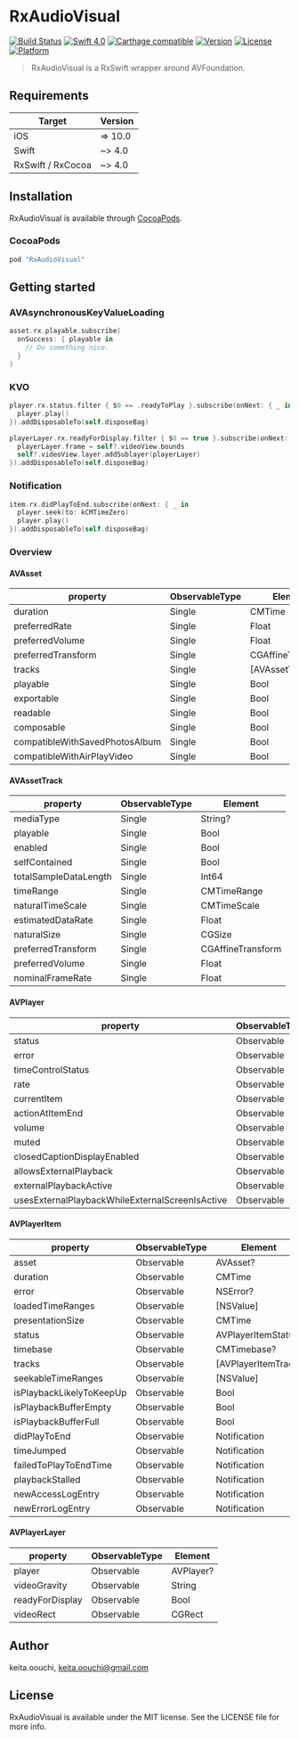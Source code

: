 # RxAudioVisual

[![Build Status](https://www.bitrise.io/app/29c26b2d77b1b3d3/status.svg?token=IGg7cYfCkRh7tXP5_1igJQ&branch=master)](https://www.bitrise.io/app/29c26b2d77b1b3d3)
[![Swift 4.0](https://img.shields.io/badge/Swift-4.0-orange.svg?style=flat)](https://swift.org/)
[![Carthage compatible](https://img.shields.io/badge/Carthage-compatible-4BC51D.svg?style=flat)](https://github.com/Carthage/Carthage)
[![Version](https://img.shields.io/cocoapods/v/RxAudioVisual.svg?style=flat)](http://cocoapods.org/pods/RxAudioVisual)
[![License](https://img.shields.io/cocoapods/l/RxAudioVisual.svg?style=flat)](http://cocoapods.org/pods/RxAudioVisual)
[![Platform](https://img.shields.io/cocoapods/p/FluxxKit.svg?style=flat)](http://cocoapods.org/pods/FluxxKit)

> RxAudioVisual is a RxSwift wrapper around AVFoundation.

## Requirements

| Target            | Version |
|-------------------|---------|
| iOS               |  => 10.0 |
| Swift             |  ~> 4.0 |
| RxSwift / RxCocoa |  ~> 4.0 |

## Installation

RxAudioVisual is available through [CocoaPods](http://cocoapods.org).

### CocoaPods

```ruby
pod "RxAudioVisual"
```

## Getting started

### AVAsynchronousKeyValueLoading

```swift
asset.rx.playable.subscribe(
  onSuccess: { playable in
    // Do something nice.
  }
)
```

### KVO

```swift
player.rx.status.filter { $0 == .readyToPlay }.subscribe(onNext: { _ in
  player.play()
}).addDisposableTo(self.disposeBag)
```

```swift
playerLayer.rx.readyForDisplay.filter { $0 == true }.subscribe(onNext: { [weak self] _ in
  playerLayer.frame = self?.videoView.bounds
  self?.videoView.layer.addSublayer(playerLayer)
}).addDisposableTo(self.disposeBag)
```

### Notification

```swift
item.rx.didPlayToEnd.subscribe(onNext: { _ in
  player.seek(to: kCMTimeZero)
  player.play()
}).addDisposableTo(self.disposeBag)
```

### Overview

#### AVAsset

| property                                        | ObservableType | Element                   |
|-------------------------------------------------|----------------|---------------------------|
| duration                                        | Single         | CMTime                    |
| preferredRate                                   | Single         | Float                     |
| preferredVolume                                 | Single         | Float                     |
| preferredTransform                              | Single         | CGAffineTransform         |
| tracks                                          | Single         | [AVAssetTrack]            |
| playable                                        | Single         | Bool                      |
| exportable                                      | Single         | Bool                      |
| readable                                        | Single         | Bool                      |
| composable                                      | Single         | Bool                      |
| compatibleWithSavedPhotosAlbum                  | Single         | Bool                      |
| compatibleWithAirPlayVideo                      | Single         | Bool                      |

#### AVAssetTrack

| property                                        | ObservableType | Element                   |
|-------------------------------------------------|----------------|---------------------------|
| mediaType                                       | Single         | String?                   |
| playable                                        | Single         | Bool                      |
| enabled                                         | Single         | Bool                      |
| selfContained                                   | Single         | Bool                      |
| totalSampleDataLength                           | Single         | Int64                     |
| timeRange                                       | Single         | CMTimeRange               |
| naturalTimeScale                                | Single         | CMTimeScale               |
| estimatedDataRate                               | Single         | Float                     |
| naturalSize                                     | Single         | CGSize                    |
| preferredTransform                              | Single         | CGAffineTransform         |
| preferredVolume                                 | Single         | Float                     |
| nominalFrameRate                                | Single         | Float                     |

#### AVPlayer

| property                                        | ObservableType | Element                   |
|-------------------------------------------------|----------------|---------------------------|
| status                                          | Observable     | AVPlayerStatus            |
| error                                           | Observable     | NSError?                  |
| timeControlStatus                               | Observable     | AVPlayerTimeControlStatus |
| rate                                            | Observable     | Float                     |
| currentItem                                     | Observable     | AVPlayerItem?             |
| actionAtItemEnd                                 | Observable     | AVPlayerActionAtItemEnd   |
| volume                                          | Observable     | Float                     |
| muted                                           | Observable     | Bool                      |
| closedCaptionDisplayEnabled                     | Observable     | Bool                      |
| allowsExternalPlayback                          | Observable     | Bool                      |
| externalPlaybackActive                          | Observable     | Bool                      |
| usesExternalPlaybackWhileExternalScreenIsActive | Observable     | Bool                      |

#### AVPlayerItem

| property                                        | ObservableType | Element                   |
|-------------------------------------------------|----------------|---------------------------|
| asset                                           | Observable     | AVAsset?                  |
| duration                                        | Observable     | CMTime                    |
| error                                           | Observable     | NSError?                  |
| loadedTimeRanges                                | Observable     | [NSValue]                 |
| presentationSize                                | Observable     | CMTime                    |
| status                                          | Observable     | AVPlayerItemStatus        |
| timebase                                        | Observable     | CMTimebase?               |
| tracks                                          | Observable     | [AVPlayerItemTrack]       |
| seekableTimeRanges                              | Observable     | [NSValue]                 |
| isPlaybackLikelyToKeepUp                        | Observable     | Bool                      |
| isPlaybackBufferEmpty                           | Observable     | Bool                      |
| isPlaybackBufferFull                            | Observable     | Bool                      |
| didPlayToEnd                                    | Observable     | Notification              |
| timeJumped                                      | Observable     | Notification              |
| failedToPlayToEndTime                           | Observable     | Notification              |
| playbackStalled                                 | Observable     | Notification              |
| newAccessLogEntry                               | Observable     | Notification              |
| newErrorLogEntry                                | Observable     | Notification              |

#### AVPlayerLayer

| property                                        | ObservableType | Element                   |
|-------------------------------------------------|----------------|---------------------------|
| player                                          | Observable     | AVPlayer?                 |
| videoGravity                                    | Observable     | String                    |
| readyForDisplay                                 | Observable     | Bool                      |
| videoRect                                       | Observable     | CGRect                    |

## Author

keita.oouchi, keita.oouchi@gmail.com

## License

RxAudioVisual is available under the MIT license. See the LICENSE file for more info.
